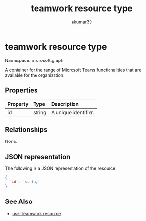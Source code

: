 ﻿---
title: "teamwork resource type"
description: "A container for Microsoft Teams features available for organization."
author: "akumar39"
doc_type: resourcePageType
localization_priority: Priority
ms.prod: "microsoft-teams"
---

# teamwork resource type

Namespace: microsoft.graph

A container for the range of Microsoft Teams functionalities that are available for the organization.

## Properties

| Property | Type   | Description          |
| :------- | :----- | :------------------- |
| id       | string | A unique identifier. |

## Relationships

None.

## JSON representation

The following is a JSON representation of the resource.

<!-- {
  "blockType": "resource",
  "@odata.type": "microsoft.graph.teamwork",
  "baseType": "microsoft.graph.entity"
}-->

```json
{
  "id": "string"
}

```

<!-- uuid: 8fcb5dbc-d5aa-4681-8e31-b001d5168d79
2015-10-25 14:57:30 UTC -->

<!--
{
  "type": "#page.annotation",
  "description": "teamwork resource",
  "keywords": "",
  "section": "documentation",
  "tocPath": "",
  "suppressions": []
}
-->

## See Also

- [userTeamwork resource](userteamwork.md)
